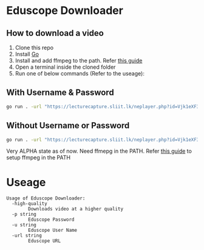 # Eduscope Downloader


## How to download a video

1. Clone this repo
2. Install [Go](https://go.dev/)
3. Install and add ffmpeg to the path. Refer [this guide](https://www.thewindowsclub.com/how-to-install-ffmpeg-on-windows-10)
4. Open a terminal inside the cloned folder
5. Run one of below commands (Refer to the useage):

## With Username & Password

```bash
go run . -url "https://lecturecapture.sliit.lk/neplayer.php?id=Vjk1eXF3TG5nSV8zNTY4NQ==" -u <username> -p <password>
```

## Without Username or Password

```bash
go run . -url "https://lecturecapture.sliit.lk/neplayer.php?id=Vjk1eXF3TG5nSV8zNTY4NQ=="
```

Very ALPHA state as of now. Need ffmepg in the PATH.
Refer [this guide](https://www.thewindowsclub.com/how-to-install-ffmpeg-on-windows-10) to setup ffmpeg in the PATH

# Useage 

```
Usage of Eduscope Downloader:
  -high-quality
        Downloads video at a higher quality
  -p string
        Eduscope Password
  -u string
        Eduscope User Name
  -url string
        Eduscope URL
```
